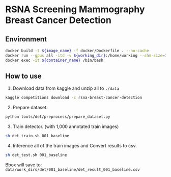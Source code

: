 # RSNA Screening Mammography Breast Cancer Detection
## Environment
```bash
docker build -t ${image_name} -f docker/Dockerfile . --no-cache
docker run --gpus all -itd -v ${working_dir}:/home/working --shm-size=128g --name ${container_name} -h host ${image_name} /bin/bash
docker exec -it ${container_name} /bin/bash
```

## How to use
1. Download data from kaggle and unzip all to `./data`
```bash
kaggle competitions download -c rsna-breast-cancer-detection
```

2. Prepare dataset.
```bash
python tools/det/preprocess/prepare_dataset.py
```

3. Train detector. (with 1,000 annotated train images)
```bash
sh det_train.sh 001_baseline
```

4. Inference all of the train images and Convert results to csv.
```bash
sh det_test.sh 001_baseline
```
Bbox will save to: `data/work_dirs/det/001_baseline/det_result_001_baseline.csv`